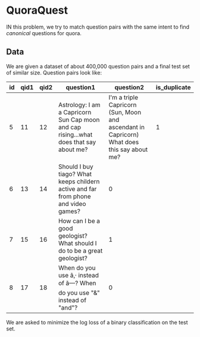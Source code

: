 # QuoraQuest

IN this problem, we try to match question pairs with the same intent to find _canonical_ questions for quora. 

## Data

We are given a dataset of about 400,000 question pairs and a final test set of similar size. Question pairs look like:

|id	|qid1	|qid2	|question1	|question2	|is_duplicate|
|---|---|---|---|---|---|
|5	|11	|12|	Astrology: I am a Capricorn Sun Cap moon and cap rising...what does that say about me?	|I'm a triple Capricorn (Sun, Moon and ascendant in Capricorn) What does this say about me?|1|
|6	|13	|14	|Should I buy tiago?	What keeps childern active and far from phone and video games?	|0|
|7	|15	|16	|How can I be a good geologist?	What should I do to be a great geologist? |1|
|8	|17	|18	|When do you use ã‚· instead of ã—?	When do you use "&" instead of "and"? 	|0|


We are asked to minimize the log loss of a binary classification on the test set.
